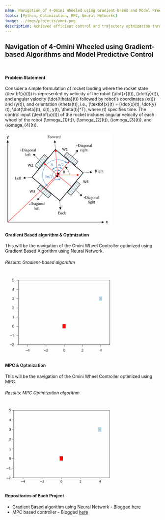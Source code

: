 ```yaml
---
name: Navigation of 4-Omini Wheeled using Gradient-based and Model Predictive Control
tools: [Python, Optimization, MPC, Neural Networks]
image: ../imgs/projects/omni.png
description: Achieved efficient control and trajectory optmization through MPC.
---
```



## Navigation of 4-Omini Wheeled using Gradient-based Algorithms and Model Predictive Control
<br>

#### **Problem Statement**
<html>
<head>  
<meta charset="UTF-8">
<meta name="viewport" content="width=device-width, initial-scale=1.0">
<style>
@media only screen and (max-width: 1000px) {
        .math-content {
                display: none; /* Hide math-content for smaller screens */
            }
}
</style>
<script async="" src="https://cdnjs.cloudflare.com/ajax/libs/mathjax/2.7.4/MathJax.js?config=TeX-MML-AM_CHTML" type="text/javascript">
</script>
</head>
<body>

Consider a simple formulation of rocket landing where the rocket state \(\textbf{x}(t)\) is represented by velocity of the robot \(\dot{x}(t)\), \(\dot{y}(t)\), and angular velocity \(\dot{\theta}(t)\) followed by robot's coordinates \(x(t)\) and \(y(t)\), and orientation \(\theta(t)\), i.e., \(\textbf{x}(t) = [\dot{x}(t), \dot{y}(t), \dot{\theta}(t), x(t), y(t), \theta(t)]^T\), where \(t\) specifies time. The control input \(\textbf{u}(t)\) of the rocket includes angular velocity of each wheel of the robot \(\omega_{1}(t)\), \(\omega_{2}(t)\), \(\omega_{3}(t)\), and \(\omega_{4}(t)\).

</body>
</html>

<img src="../imgs/projects/omni_ps.png" alt="drawing" width="350"/>

#### **Gradient Based algorithm & Optmization**

<html>
<head>  
 <script async="" src="https://cdnjs.cloudflare.com/ajax/libs/mathjax/2.7.4/MathJax.js?config=TeX-MML-AM_CHTML" type="text/javascript">
 </script>
</head>
<body>
<div class="math-content">
<b>Problem Statement: </b>
The optimization problem is now formulated as

\[
\begin{aligned}
\min_{w} \quad & \quad ||x(T)||^2 \\
\quad & \quad \dot{x}(t) = \frac{\text{rwheel}}{2}\left(-\sin(\theta+\pi/4)\omega_{1}(t)-\sin(\theta+3\pi/4)\omega_{2}(t)-\sin(\theta+5\pi/4)\omega_{3}(t)-\sin(\theta+7\pi/4)\omega_{4}(t)\right) \\
\quad & \quad \dot{y}(t) = \frac{\text{rwheel}}{2}\left(\cos(\theta+\pi/4)\omega_{1}(t)+\cos(\theta+3\pi/4)\omega_{2}(t)+\cos(\theta+5\pi/4)\omega_{3}(t)+\cos(\theta+7\pi/4)\omega_{4}(t)\right) \\
\quad & \quad \dot{\theta}(t) =  \frac{\text{rwheel}}{2}\left( \frac{1}{2\text{rRobot}}\omega_{1}(t)+\frac{1}{2\text{rRobot}}\omega_{2}(t)+\frac{1}{2\text{rRobot}}\omega_{3}(t)+\frac{1}{2\text{rRobot}}\omega_{4}(t)\right), \\
\quad & \quad x(t+1) = x(t) + \dot{x}(t) \Delta t, \\
\quad & \quad y(t+1) = y(t) + \dot{y}(t) \Delta t, \\
\quad & \quad \theta(t+1) = \theta(t) + \dot{\theta}(t) \Delta t \\
\quad & \quad \text{u}(t) = \pi_{w}(\textbf{x}(t)), ~\forall t=1,...,T-1
\end{aligned}
\]

While this problem is constrained, it is easy to see that the objective function can be expressed as a function of \(\textbf{x}(T-1)\) and \(\textbf{u}(T-1)\), where \(\textbf{x}(T-1)\) as a function of \(\textbf{x}(T-2)\) and \(\textbf{u}(T-2)\), and so on. Thus it is essentially an unconstrained problem with respect to \(w\).
</div>
</body>
</html>
This will be the navigation of the Omini Wheel Controller optimized using Gradient Based Algorithm using Neural Network.

###### Results: Gradient-based algorithm

<img src="../imgs/projects/OminiWheel_Gradient.gif" alt="Animated GIF" width="350"> <br>

#### **MPC & Optmization**
<html>
<head>  
 <script async="" src="https://cdnjs.cloudflare.com/ajax/libs/mathjax/2.7.4/MathJax.js?config=TeX-MML-AM_CHTML" type="text/javascript">
 </script>
</head>
<body>
<div class="math-content">
<b>Problem Statement: </b>
Using taylor's series, linearized dynamics is passed into MPC algorithm of the dynamics \(f(\textbf{x},u(t))\) at the current state \(\textbf{x}_0\) and zero control input.

\[ A = \nabla_x f = \left[\begin{array}{llll}
        1 & 0 & 0 & 0 & 0 & 0\\
        0 & 1 & 0 & 0 & 0 & 0\\
        0 & 0 & 1 & 0 & 0 & 0\\
        \Delta t & 0 & 0 & 1 & 0 & 0\\
        0 & \Delta t & 0 & 0 & 1 & 0\\
        0 & 0 & \Delta t & 0 & 0 & 1\\ 
        \end{array}\right] \]

and

\[ B = \nabla_u f = \left[\begin{array}{llll}
-\sin(\theta+\pi/4) & -\sin(\theta+3\pi/4) & -\sin(\theta+5\pi/4) & -\sin(\theta+7\pi/4) \\
\cos(\theta+\pi/4) & \cos(\theta+3\pi/4) & \cos(\theta+5\pi/4) & \cos(\theta+7\pi/4) \\
\frac{1}{2*rRobot} & \frac{1}{2*rRobot} & \frac{1}{2*rRobot} & \frac{1}{2*rRobot} \\
0 & 0 & 0 & 0  \\
0 & 0 & 0 & 0 \\
0 & 0 & 0 & 0 
\end{array}\right] \]

Then we have

\[ f(\textbf{x},u) \approx f(\textbf{x}_0,0) + A(\textbf{x}-\textbf{x}_0) + Bu \]

\[ f(\textbf{x},u) \approx A\textbf{x} + Bu \]
</div>

</body>
</html>
This will be the navigation of the Omini Wheel Controller optimized using MPC.

###### Results: MPC Optimization algorithm

<img src="../imgs/projects/OminiMovement_MPC.gif" alt="Animated GIF" width="350"> <br>


#### **Repositories of Each Project**

- Gradient Based algorithm using Neural Network - Blogged [here](https://github.com/naren200/DesignOptimization/blob/master/Project%201/Project%201%20Updated%20Gradient.ipynb)
- MPC based controller - Blogged [here](https://github.com/naren200/DesignOptimization/blob/master/Project%202/Project%202%20MPC%20.ipynb)
